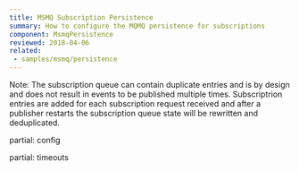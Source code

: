 ```yaml
---
title: MSMQ Subscription Persistence
summary: How to configure the MQMQ persistence for subscriptions
component: MsmqPersistence
reviewed: 2018-04-06
related:
 - samples/msmq/persistence
---
```


Note: The subscription queue can contain duplicate entries and is by design and does not result in events to be published multiple times. Subscriptrion entries are added for each subscription request received and after a publisher restarts the subscription queue state will be rewritten and deduplicated.

partial: config


partial: timeouts
